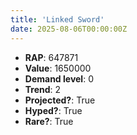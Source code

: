 ```yaml
---
title: 'Linked Sword'
date: 2025-08-06T00:00:00Z
---
```

- **RAP**: 647871
- **Value**: 1650000
- **Demand level**: 0
- **Trend**: 2
- **Projected?**: True
- **Hyped?**: True
- **Rare?**: True
